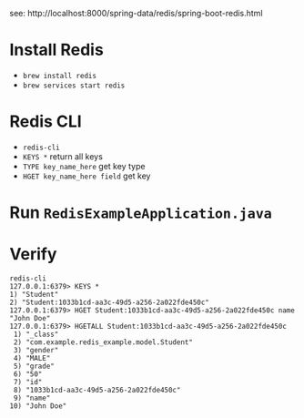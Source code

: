see: http://localhost:8000/spring-data/redis/spring-boot-redis.html 

# Install Redis
- `brew install redis`
- `brew services start redis`

# Redis CLI
- `redis-cli`
- `KEYS *` return all keys
- `TYPE key_name_here` get key type
- `HGET key_name_here field` get key

# Run `RedisExampleApplication.java`

# Verify
```redis
redis-cli
127.0.0.1:6379> KEYS *
1) "Student"
2) "Student:1033b1cd-aa3c-49d5-a256-2a022fde450c"
127.0.0.1:6379> HGET Student:1033b1cd-aa3c-49d5-a256-2a022fde450c name
"John Doe"
127.0.0.1:6379> HGETALL Student:1033b1cd-aa3c-49d5-a256-2a022fde450c
 1) "_class"
 2) "com.example.redis_example.model.Student"
 3) "gender"
 4) "MALE"
 5) "grade"
 6) "50"
 7) "id"
 8) "1033b1cd-aa3c-49d5-a256-2a022fde450c"
 9) "name"
10) "John Doe"
```